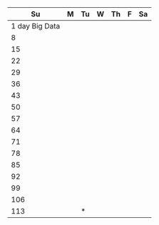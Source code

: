 | Su | M | Tu | W | Th | F | Sa |
|----|---|----|---|----|---|----|
|1 day Big Data    |   |    |   |    |   |    |
| 8   |   |    |   |    |   |    |
|  15  |   |    |   |    |   |    |
| 22   |   |    |   |    |   |    |
| 29   |   |    |   |    |   |    |
| 36   |   |    |   |    |   |    |
| 43   |   |    |   |    |   |    |
| 50   |   |    |   |    |   |    |
| 57   |   |    |   |    |   |    |
| 64   |   |    |   |    |   |    |
| 71   |   |    |   |    |   |    |
| 78   |   |    |   |    |   |    |
| 85   |   |    |   |    |   |    |
| 92   |   |    |   |    |   |    |
| 99   |   |    |   |    |   |    |
| 106   |   |    |   |    |   |    |
| 113 | |  *  |    |  |   |    |    |

